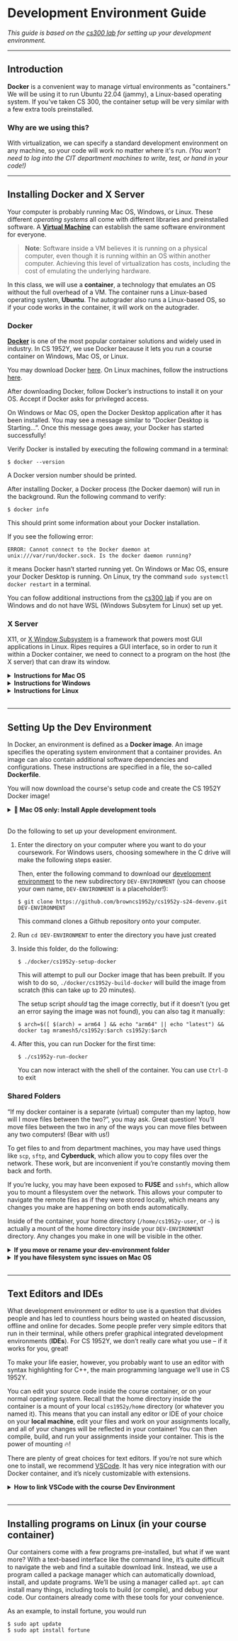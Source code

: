 # Development Environment Guide

_This guide is based on the [cs300 lab](https://cs.brown.edu/courses/csci0300/2023/assign/labs/lab0.html) for setting up your development environment._

---

## Introduction

**Docker** is a convenient way to manage virtual environments as "containers." We will be using it to run Ubuntu 22.04 (jammy), a Linux-based operating system. If you've taken CS 300, the container setup will be very similar with a few extra tools preinstalled.

### Why are we using this?

With virtualization, we can specify a standard development environment on any machine, so your code will work no matter where it's run. _(You won't need to log into the CIT department machines to write, test, or hand in your code!)_

---

## Installing Docker and X Server

Your computer is probably running Mac OS, Windows, or Linux. These different _operating systems_ all come with different libraries and preinstalled software. A [**Virtual Machine**](https://www.youtube.com/watch?v=yIVXjl4SwVo) can establish the same software environment for everyone.

> **Note**: Software inside a VM believes it is running on a physical computer, even though it is running within an OS within another computer. Achieving this level of virtualization has costs, including the cost of emulating the underlying hardware.

In this class, we will use a **container**, a technology that emulates an OS without the full
overhead of a VM. The container runs a Linux-based operating system, **Ubuntu**. The autograder also
runs a Linux-based OS, so if your code works in the container, it will work on the autograder.

### Docker

[**Docker**](https://www.docker.com/) is one of the most popular container solutions and widely used in
industry. In CS 1952Y, we use Docker because it lets you run a course container on Windows, Mac OS,
or Linux.

You may download Docker [here](https://www.docker.com/products/docker-desktop). On Linux machines,
follow the instructions [here](https://docs.docker.com/engine/install/ubuntu/).

After downloading Docker, follow Docker’s instructions to install it on your OS. Accept if Docker asks for privileged access.

On Windows or Mac OS, open the Docker Desktop application after it has been installed. You may see a message similar to “Docker Desktop is Starting…”. Once this message goes away, your Docker has started successfully!

Verify Docker is installed by executing the following command in a terminal:

```
$ docker --version
```

A Docker version number should be printed.

After installing Docker, a Docker process (the Docker daemon) will run in the background. Run the following command to verify:

```
$ docker info
```

This should print some information about your Docker installation.

If you see the following error:

```
ERROR: Cannot connect to the Docker daemon at unix:///var/run/docker.sock. Is the docker daemon running?
```

it means Docker hasn’t started running yet. On Windows or Mac OS, ensure your Docker Desktop is running. On Linux, try the command `sudo systemctl docker restart` in a terminal.

You can follow additional instructions from the [cs300 lab](https://cs.brown.edu/courses/csci0300/2023/assign/labs/lab0.html) if you are on Windows and do not have WSL (Windows Subsytem for Linux) set up yet.

### X Server

X11, or [X Window Subsystem](https://www.wikiwand.com/en/X_Window_System) is a framework that powers
most GUI applications in Linux. Ripes requires a GUI interface, so in order to run it within a
Docker container, we need to connect to a program on the host (the X server) that can draw its
window.

<details>
    <summary><strong>Instructions for Mac OS</strong></summary>
    <p>
    Download and install XQuartz <a href="https://www.xquartz.org/">here</a>. Run the installer and allow the
    app to make changes to your computer when prompted. During installation, you may be asked to log
    out and log back into your computer in order to update your system environment.
    </p>
    <p>
    Once XQuartz is installed, open it from the applications menu. After it opens, navigate to the
    menu bar at the top of your screen and select <strong>XQuartz > Preferences</strong>. Go to the <strong>Security</strong>
    tab and check the box labeled <strong>"Allow connections from network clients"</strong>. This will allow the
    container to connect to your X server.
    </p>
    <p>
    Quit XQuartz by selecting <strong>XQuartz > Quit</strong> from the menu bar. XQuartz should reopen
    automatically when you start the container later.
    </p>
</details>

<details> 
    <summary><strong>Instructions for Windows</strong></summary>
    <p>
    Download and install VcXsrv <a href="https://sourceforge.net/projects/vcxsrv/">here</a>. Run the installer (the
    default options should be fine), and allow the app to make changes to your computer when prompted.
    </p>
    <p>
    After installing VcXsrv, run it from the start menu. If presented with any questions, accept the
    defaults. Once VcXsrv has finished starting, you should see it running in your system tray (bottom
    right corner of the screen).
    </p>
    <p>
    <strong>NOTE: Each time you restart your computer, you will need to start VcXsrv whenever you need to run the container.</strong>
    </p>

</details>

<details>
    <summary><strong>Instructions for Linux</strong></summary>
    <p>
    Linux most likely has an X server already installed so you shouldn't have to do much here!
    Check if you have <code>xhost</code> by running <code>which xhost</code>.
    </p>
    <p>
    If xhost is not found, you will need to install it on your system. On Ubuntu or Debian, you can
    do this by running <code>sudo apt-get install x11-xserver-utils</code>. On other distributions, you will
    need to install a similar package (the name may be different though).
    </p>
    <p>
    Once you have installed xhost, <code>which xhost</code> should print something similar to <code>/usr/bin/xhost</code>.
    </p>
</details>
<br>

---

## Setting Up the Dev Environment

In Docker, an environment is defined as a **Docker image**. An image specifies the operating system
environment that a container provides. An image can also contain additional software dependencies
and configurations. These instructions are specified in a file, the so-called **Dockerfile**.

You will now download the course's setup code and create the CS 1952Y Docker image!

<details>
    <summary><strong> Mac OS only: Install Apple development tools</strong></summary>
    <p>
    If you're running on Mac OS, you will need to install a set of Apple-recommended
    command-line tools via the following command: 
    <pre><code>
    xcode-select --install
    </code></pre>
    This ensures that your computer has installed <code>git</code>, a program we'll use later. Alternatively,
    you may also download and install <code>git</code> directly, following instructions from <a href="https://git-scm.com/download/mac">here</a>.
    </p>
</details>
<br>

Do the following to set up your development environment.

1. Enter the directory on your computer where you want to do your coursework. For Windows users,
   choosing somewhere in the C drive will make the following steps easier.

    Then, enter the following command to download our [development environment](https://github.com/browncs1952y/cs1952y-s24-devenv.git) to the new
    subdirectory `DEV-ENVIRONMENT` (you can choose your own name, `DEV-ENVIRONMENT` is a placeholder!):

    ```
    $ git clone https://github.com/browncs1952y/cs1952y-s24-devenv.git DEV-ENVIRONMENT
    ```

    This command clones a Github repository onto your computer.

2. Run `cd DEV-ENVIRONMENT` to enter the directory you have just created
3. Inside this folder, do the following:

   ```
   $ ./docker/cs1952y-setup-docker
   ```

    This will attempt to pull our Docker image that has been prebuilt. If you wish to do so,
    `./docker/cs1952y-build-docker` will build the image from scratch (this can take up to 20 minutes).

    The setup script _should_ tag the image correctly, but if it doesn't (you get an error saying the image was not found), you can also tag it manually:

    ```
    $ arch=$([ $(arch) = arm64 ] && echo "arm64" || echo "latest") && docker tag mramesh5/cs1952y:$arch cs1952y:$arch
    ```

4. After this, you can run Docker for the first time:
   ```
   $ ./cs1952y-run-docker
   ```
   You can now interact with the shell of the container. You can use `Ctrl-D` to exit

### Shared Folders

“If my docker container is a separate (virtual) computer than my laptop, how will I move files between the two?”, you may ask. Great question! You’ll move files between the two in any of the ways you can move files between any two computers! (Bear with us!)

To get files to and from department machines, you may have used things like `scp`, `sftp`, and **Cyberduck**, which allow you to copy files over the network. These work, but are inconvenient if you’re constantly moving them back and forth.

If you’re lucky, you may have been exposed to **FUSE** and `sshfs`, which allow you to mount a filesystem over the network. This allows your computer to navigate the remote files as if they were stored locally, which means any changes you make are happening on both ends automatically.

Inside of the container, your home directory (`/home/cs1952y-user`, or `~`) is actually a mount of the home directory inside your `DEV-ENVIRONMENT` directory. Any changes you make in one will be visible in the other.

<details>
    <summary><strong>If you move or rename your dev-environment folder</strong></summary>
    <p>
    Your Docker container will still try to mount to the original dev-environment path, even after you rename, remove, or move the folder <code>DEV-ENVIRONMENT</code>.
    </p>
    <p>
    After moving your dev-environment folder, you’ll need to delete the old container and start a new container. You can do so with
    <code>./cs300-run-docker --clean</code>.
    You should be able to enter a container, and see all of your work now!
    </p>
</details>

<details>
    <summary><strong>If you have filesystem sync issues on Mac OS</strong></summary>
    This might be caused by gRPC FUSE, which is sometimes buggy on MacOS. Go into your docker settings and make sure that the gRPC FUSE checkbox is not checked, or that the sync method is set to <code>VirtioFS</code>.
</details>
<br>

---

## Text Editors and IDEs

What development environment or editor to use is a question that divides people and has led to countless hours being wasted on heated discussion, offline and online for decades. Some people prefer very simple editors that run in their terminal, while others prefer graphical integrated development environments (**IDEs**). For CS 1952Y, we don’t really care what you use – if it works for you, great!

To make your life easier, however, you probably want to use an editor with syntax highlighting for C++, the main programming language we’ll use in CS 1952Y.

You can edit your source code inside the course container, or on your normal operating system. Recall that the home directory inside the container is a mount of your local `cs1952y/home` directory (or whatever you named it). This means that you can install any editor or IDE of your choice on your **local machine**, edit your files and work on your assignments locally, and all of your changes will be reflected in your container! You can then compile, build, and run your assignments inside your container. This is the power of mounting :fire:!

There are plenty of great choices for text editors. If you’re not sure which one to install, we recommend [VSCode](https://code.visualstudio.com/). It has very nice integration with our Docker container, and it’s nicely customizable with extensions.

<details>
    <summary><strong>How to link VSCode with the course Dev Environment</strong></summary>
    <ol>
    <li>Download and install VSCode on your computer (not the course container) normally</li>
    <li>Navigate to the extensions tab by clicking this icon on the left side of the screen: 
    <br><img src="https://i.imgur.com/x7Nedgs.png">
    </li>
    <li>Search for and install the "Docker", "Dev Containers", and "WSL" VSCode extensions via the extensions tab</li>
    <li>Make sure your course container is running (either by connecting to it, or checking the docker desktop app)</li>
    <li>Click the green button in the bottom left of VSCode, then click "Attach to running container" and select your CS1952Y course container
    <br><img src="https://microsoft.github.io/vscode-remote-release/images/remote-dev-status-bar.png">
    </li>
    <li>You can now open any folder you want to edit, and can get a terminal from your course container by clicking View > Terminal</li>
    </ol>
</details>
<br>

---

## Installing programs on Linux (in your course container)

Our containers come with a few programs pre-installed, but what if we want more? With a text-based interface like the command line, it’s quite difficult to navigate the web and find a suitable download link. Instead, we use a program called a package manager which can automatically download, install, and update programs. We’ll be using a manager called `apt`. `apt` can install many things, including tools to build (or compile), and debug your code. Our containers already come with these tools for your convenience.

As an example, to install fortune, you would run

```
$ sudo apt update
$ sudo apt install fortune
```
